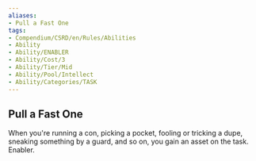 ```yaml
---
aliases:
- Pull a Fast One
tags:
- Compendium/CSRD/en/Rules/Abilities
- Ability
- Ability/ENABLER
- Ability/Cost/3
- Ability/Tier/Mid
- Ability/Pool/Intellect
- Ability/Categories/TASK
---
```


  
## Pull a Fast One  
When you're running a con, picking a pocket, fooling or tricking a dupe, sneaking something by a guard, and so on, you gain an asset on the task. Enabler. 